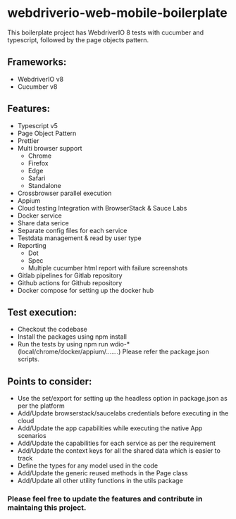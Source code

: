 # webdriverio-web-mobile-boilerplate

This boilerplate project has WebdriverIO 8 tests with cucumber and typescript, followed by the page objects pattern.

## Frameworks:

- WebdriverIO v8
- Cucumber v8

## Features:

- Typescript v5
- Page Object Pattern
- Prettier
- Multi browser support
  - Chrome
  - Firefox
  - Edge
  - Safari
  - Standalone
- Crossbrowser parallel execution
- Appium
- Cloud testing Integration with BrowserStack & Sauce Labs
- Docker service
- Share data serice
- Separate config files for each service
- Testdata management & read by user type
- Reporting
  - Dot
  - Spec
  - Multiple cucumber html report with failure screenshots
- Gitlab pipelines for Gitlab repository
- Github actions for Github repository
- Docker compose for setting up the docker hub

## Test execution:

- Checkout the codebase
- Install the packages using npm install
- Run the tests by using npm run wdio-\* (local/chrome/docker/appium/.......) Please refer the package.json scripts.

## Points to consider:

- Use the set/export for setting up the headless option in package.json as per the platform
- Add/Update browserstack/saucelabs credentials before executing in the cloud
- Add/Update the app capabilities while executing the native App scenarios
- Add/Update the capabilities for each service as per the requirement
- Add/Update the context keys for all the shared data which is easier to track
- Define the types for any model used in the code
- Add/Update the generic reused methods in the Page class
- Add/Update all other utility functions in the utils package

### Please feel free to update the features and contribute in maintaing this project.
